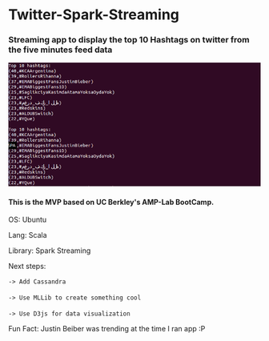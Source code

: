 # Twitter-Spark-Streaming
### Streaming app to display the top 10 Hashtags on twitter from the five minutes feed data

![Alt text](https://github.com/dhruvpratapsingh/Twitter-Spark-Streaming/blob/master/hashtag.png "Demo")

#### This is the MVP based on UC Berkley's AMP-Lab BootCamp. 

OS: Ubuntu 

Lang: Scala

Library: Spark Streaming

Next steps:

    -> Add Cassandra
    
    -> Use MLLib to create something cool
    
    -> Use D3js for data visualization
    
Fun Fact: Justin Beiber was trending at the time I ran app :P
